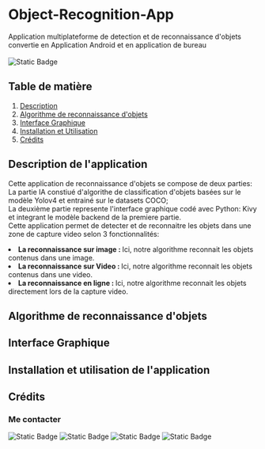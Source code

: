 # Object-Recognition-App
Application multiplateforme de detection et de reconnaissance d'objets convertie en Application Android et en application de bureau
<br/>
<br/>
<img alt="Static Badge" src="https://img.shields.io/badge/Python-FFD43B?style=for-the-badge&logo=python&logoColor=blue">
<br/>
<h2>Table de matière</h2>
<ol>
  <a href=""><li>Description</li></a>
  <a href=""><li>Algorithme de reconnaissance d'objets</li></a>
  <a href=""><li>Interface Graphique</li></a>
  <a href=""><li>Installation et Utilisation</li></a>
  <a href=""><li>Crédits</li></a>
</ol>

<h2>Description de l'application</h2>

Cette application de reconnaissance d'objets se compose de deux parties:
La partie IA constiué d'algorithe de classification d'objets basées sur le modèle Yolov4 et entrainé sur le datasets COCO;
<br>La deuxième partie represente l'interface graphique codé avec Python: Kivy et integrant le modèle backend de la premiere partie.<br>
Cette application permet de detecter et de reconnaitre les objets dans une zone de capture video selon 3 fonctionnalités:<br>
<li> <strong>La reconnaissance sur image  :  </strong>Ici, notre algorithme reconnait les objets contenus dans une image.</li>
<li> <strong>La reconnaissance sur Video  :  </strong>Ici, notre algorithme reconnait les objets contenus dans une video.</li>
<li> <strong>La reconnaissance en ligne  :  </strong>Ici, notre algorithme reconnait les objets directement lors de la capture video.</li>

<h2>Algorithme de reconnaissance d'objets</h2>

<h2>Interface Graphique</h2>
<h2>Installation et utilisation de l'application</h2>
<h2>Crédits </h2>
 <h3>Me contacter</h3>
 <p>
	 <img alt="Static Badge" src="https://img.shields.io/badge/LinkedIn-0077B5?style=for-the-badge&logo=linkedin&logoColor=white">
	 <img alt="Static Badge" src="https://img.shields.io/badge/Twitter-1DA1F2?style=for-the-badge&logo=twitter&logoColor=white">
 	 <img alt="Static Badge" src="https://img.shields.io/badge/Quora-%23B92B27.svg?&style=for-the-badge&logo=Quora&logoColor=white">
   	<img alt="Static Badge" src="https://img.shields.io/badge/GitHub-100000?style=for-the-badge&logo=github&logoColor=white">

 </p>
	
	 

